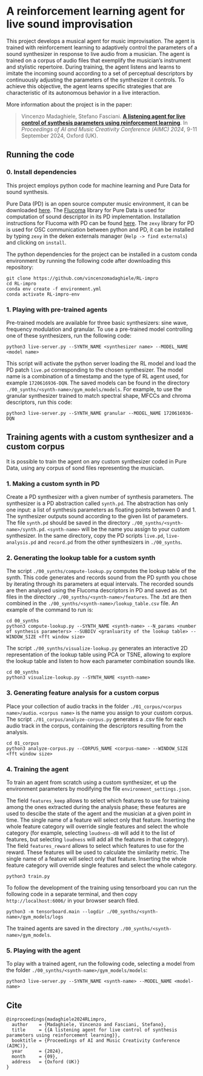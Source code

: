 # A reinforcement learning agent for live sound improvisation

This project develops a musical agent for music improvisation. The agent is trained with reinforcement learning to adaptively control the parameters of a sound synthesizer in response to live audio from a musician. The agent is trained on a corpus of audio files that exemplify the musician’s instrument and stylistic repertoire. During training, the agent listens and learns to imitate the incoming sound according to a set of perceptual descriptors by continuously adjusting the parameters of the synthesizer it controls. To achieve this objective, the agent learns specific strategies that are characteristic of its autonomous behavior in a live interaction.

More information about the project is in the paper:
> Vincenzo Madaghiele, Stefano Fasciani.
> [**A listening agent for live control of synthesis parameters using reinforcement learning**](https://aimc2024.pubpub.org/pub/9zd8yyyv/release/1).
> In _Proceedings of AI and Music Creativity Conference (AIMC) 2024_, 9-11 September 2024, Oxford (UK).

## Running the code

### 0. Install dependencies
This project employs python code for machine learning and Pure Data for sound synthesis. 

Pure Data (PD) is an open source computer music environment, it can be downloaded [here](https://puredata.info/downloads). The [Flucoma](https://www.flucoma.org/) library for Pure Data is used for computation of sound descriptor in its PD implementation. Installation instructions for Flucoma with PD can be found [here](https://learn.flucoma.org/installation/pd/). The `zexy` library for PD is used for OSC communication between python and PD, it can be installed by typing `zexy` in the deken externals manager (`Help -> find externals`) and clicking on `install`.

The python dependencies for the project can be installed in a custom conda environment by running the following code after downloading this repository:
```
git clone https://github.com/vincenzomadaghiele/RL-impro
cd RL-impro
conda env create -f environment.yml
conda activate RL-impro-env
```

### 1. Playing with pre-trained agents
Pre-trained models are available for three basic synthesizers: sine wave, frequency modulation and granular. To use a pre-trained model controlling one of these synthesizers, run the following code:
```
python3 live-server.py --SYNTH_NAME <synthesizer name> --MODEL_NAME <model name> 
```
This script will activate the python server loading the RL model and load the PD patch `live.pd` corresponding to the chosen synthesizer.
The model name is a combination of a timestamp and the type of RL agent used, for example `1720616936-DQN`. The saved models can be found in the directory `./00_synths/<synth-name>/gym_models/models`. For example, to use the granular synthesizer trained to match spectral shape, MFCCs and chroma descriptors, run this code:
```
python3 live-server.py --SYNTH_NAME granular --MODEL_NAME 1720616936-DQN
```



## Training agents with a custom synthesizer and a custom corpus
It is possible to train the agent on any custom synthesizer coded in Pure Data, using any corpus of sond files representing the musician. 

### 1. Making a custom synth in PD
Create a PD synthesizer with a given number of synthesis parameters. The synthesizer is a PD abstraction called `synth.pd`. The abstraction has only one input: a list of synthesis parameters as floating points betwwen 0 and 1. The synthesizer outputs sound according to the given list of parameters.
The file `synth.pd` should be saved in the directory `./00_synths/<synth-name>/synth.pd`. `<synth-name>` will be the name you assign to your custom synthesizer. In the same directory, copy the PD scripts `live.pd`, `live-analysis.pd` and `record.pd` from the other synthesizers in `./00_synths`.

### 2. Generating the lookup table for a custom synth
The script `./00_synths/compute-lookup.py` computes the lookup table of the synth. This code generates and records sound from the PD synth you chose by iterating through its parameters at equal intervals. The recorded sounds are then analysed using the Flucoma descriptors in PD and saved as .txt files in the directory `./00_synths/<synth-name>/features`. The .txt are then combined in the `./00_synths/<synth-name>/lookup_table.csv` file. An example of the command to run is:
```
cd 00_synths
python3 compute-lookup.py --SYNTH_NAME <synth-name> --N_params <number of synthesis parameters> --SUBDIV <granluarity of the lookup table> --WINDOW_SIZE <fft window size>
```

The script `./00_synths/visualize-lookup.py` generates an interactive 2D representation of the lookup table using PCA or TSNE, allowing to explore the lookup table and listen to how each parameter combination sounds like.
```
cd 00_synths
python3 visualize-lookup.py --SYNTH_NAME <synth-name> 
```

### 3. Generating feature analysis for a custom corpus
Place your collection of audio tracks in the folder `./01_corpus/<corpus name>/audio`. `<corpus name>` is the name you assign to your custom corpus.
The script `./01_corpus/analyze-corpus.py` generates a .csv file for each audio track in the corpus, containing the descriptors resulting from the analysis. 
```
cd 01_corpus
python3 analyze-corpus.py --CORPUS_NAME <corpus-name> --WINDOW_SIZE <fft window size>
```

### 4. Training the agent
To train an agent from scratch using a custom synthesizer, et up the environment parameters by modifying the file `environment_settings.json`. 

The field `features_keep` allows to select which features to use for training among the ones extracted during the analysis phase; these features are used to descibe the state of the agent and the musician at a given point in time. The single name of a feature will select only that feature. Inserting the whole feature category will override single features and select the whole category (for example, selecting `loudness-dB` will add it to the list of features, but selecting `loudness` will add all the features in that category).
The field `features_reward` allows to select which features to use for the reward. These features will be used to calculate the similarity metric. The single name of a feature will select only that feature. Inserting the whole feature category will override single features and select the whole category.
```
python3 train.py
```

To follow the development of the training using tensorboard you can run the following code in a separate terminal, and then copy `http://localhost:6006/` in your browser search filed. 
```
python3 -m tensorboard.main --logdir ./00_synths/<synth-name>/gym_models/logs
```

The trained agents are saved in the directory `./00_synths/<synth-name>/gym_models`.

### 5. Playing with the agent
To play with a trained agent, run the following code, selecting a model from the folder `./00_synths/<synth-name>/gym_models/models`:
```
python3 live-server.py --SYNTH_NAME <synth-name> --MODEL_NAME <model-name>
```

## Cite
```
@inproceedings{madaghiele2024RLimpro,
  author    = {Madaghiele, Vincenzo and Fasciani, Stefano},
  title     = {{A listening agent for live control of synthesis parameters using reinforcement learning}},
  booktitle = {Proceedings of AI and Music Creativity Conference (AIMC)},
  year      = {2024},
  month     = {09},
  address   = {Oxford (UK)}
}
```


